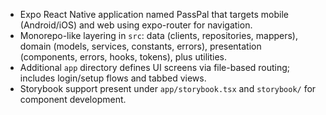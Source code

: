 - Expo React Native application named PassPal that targets mobile (Android/iOS) and web using expo-router for navigation.
- Monorepo-like layering in `src`: data (clients, repositories, mappers), domain (models, services, constants, errors), presentation (components, errors, hooks, tokens), plus utilities.
- Additional `app` directory defines UI screens via file-based routing; includes login/setup flows and tabbed views.
- Storybook support present under `app/storybook.tsx` and `storybook/` for component development.